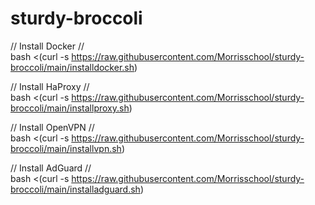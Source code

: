 # sturdy-broccoli

// Install Docker //<br />
bash <(curl -s https://raw.githubusercontent.com/Morrisschool/sturdy-broccoli/main/installdocker.sh)

// Install HaProxy //<br />
  bash <(curl -s https://raw.githubusercontent.com/Morrisschool/sturdy-broccoli/main/installproxy.sh)

// Install OpenVPN //<br />
  bash <(curl -s https://raw.githubusercontent.com/Morrisschool/sturdy-broccoli/main/installvpn.sh)

// Install AdGuard //<br />
  bash <(curl -s https://raw.githubusercontent.com/Morrisschool/sturdy-broccoli/main/installadguard.sh)
